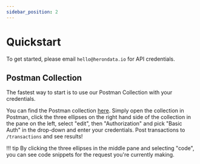```yaml
---
sidebar_position: 2
---
```


# Quickstart

To get started, please email `hello@herondata.io` for API credentials.

## Postman Collection

The fastest way to start is to use our Postman Collection with your credentials.

You can find the Postman collection [here](https://postman.herondata.io/).
Simply open the collection in Postman, click the three ellipses on the right
hand side of the collection in the pane on the left, select "edit", then
"Authorization" and pick "Basic Auth" in the drop-down and enter your
credentials. Post transactions to `/transactions` and see results!

!!! tip
    By clicking the three ellipses in the middle pane and selecting "code", you
    can see code snippets for the request you're currently making.
